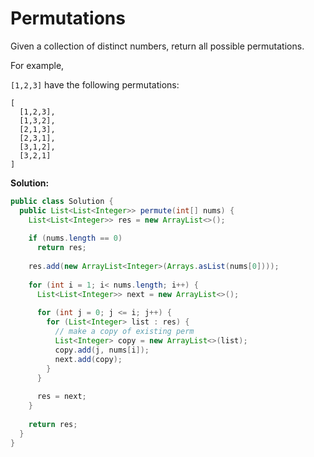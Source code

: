 # Permutations

Given a collection of distinct numbers, return all possible permutations.

For example,

`[1,2,3]` have the following permutations:
```
[
  [1,2,3],
  [1,3,2],
  [2,1,3],
  [2,3,1],
  [3,1,2],
  [3,2,1]
]
```

**Solution:**
```java
public class Solution {
  public List<List<Integer>> permute(int[] nums) {
    List<List<Integer>> res = new ArrayList<>();
        
    if (nums.length == 0) 
      return res;
        
    res.add(new ArrayList<Integer>(Arrays.asList(nums[0])));
        
    for (int i = 1; i< nums.length; i++) {
      List<List<Integer>> next = new ArrayList<>();
            
      for (int j = 0; j <= i; j++) {
        for (List<Integer> list : res) {
          // make a copy of existing perm
          List<Integer> copy = new ArrayList<>(list);
          copy.add(j, nums[i]);
          next.add(copy);
        }
      }
            
      res = next;
    }
        
    return res;
  }
}
```